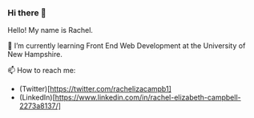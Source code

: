 ### Hi there 👋

Hello! My name is Rachel. 

🌱 I’m currently learning Front End Web Development at the University of New Hampshire.

📫 How to reach me:
- (Twitter)[https://twitter.com/rachelizacampb1] 
- (LinkedIn)[https://www.linkedin.com/in/rachel-elizabeth-campbell-2273a8137/] 

<!--
**relizabet/relizabet** is a ✨ _special_ ✨ repository because its `README.md` (this file) appears on your GitHub profile.

Here are some ideas to get you started:

- 🔭 I’m currently working on ...
-  ...
- 👯 I’m looking to collaborate on ...
- 🤔 I’m looking for help with ...
- 💬 Ask me about ...
- 📫 How to reach me: ...
- 😄 Pronouns: ...
- ⚡ Fun fact: ...
-->
